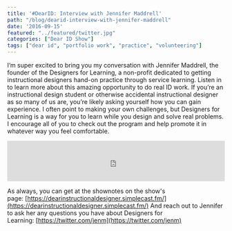 ```yaml
---
title: '#DearID: Interview with Jennifer Maddrell'
path: "/blog/dearid-interview-with-jennifer-maddrell"
date: '2016-09-15'
featured: "../featured/twitter.jpg"
categories: ["Dear ID Show"]
tags: ["dear id", "portfolio work", "practice", "volunteering"]
---
```


I’m super excited to bring you my conversation with Jennifer Maddrell, the founder of the Designers for Learning, a non-profit dedicated to getting instructional designers hand-on practice through service learning. Listen in to learn more about this amazing opportunity to do real ID work. If you’re an instructional design student or otherwise accidental instructional designer as so many of us are, you’re likely asking yourself how you can gain experience. I often point to making your own challenges, but Designers for Learning is a way for you to learn while you design and solve real problems. I encourage all of you to check out the program and help promote it in whatever way you feel comfortable.

<iframe src="https://simplecast.com/e/44899?style=medium-light" width="100%" height="94px" frameborder="0" scrolling="no" seamless=""></iframe>

As always, you can get at the shownotes on the show's page: [https://dearinstructionaldesigner.simplecast.fm/](https://dearinstructionaldesigner.simplecast.fm/) And reach out to Jennifer to ask her any questions you have about Designers for Learning: [https://twitter.com/jenm](https://twitter.com/jenm)
